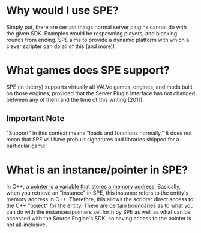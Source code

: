 # Why would I use SPE? #

Simply put, there are certain things normal server plugins cannot do with the given SDK. Examples would be respawning players, and blocking rounds from ending. SPE aims to provide a dynamic platform with which a clever scripter can do all of this (and more)!

# What games does SPE support? #

SPE (in theory) supports virtually all VALVe games, engines, and mods built on those engines, provided that the Server Plugin interface has not changed between any of them and the time of this writing (2011).

## Important Note ##
"Support" in this context means "loads and functions normally." It does not mean that SPE will have prebuilt signatures and libraries shipped for a particular game!

# What is an instance/pointer in SPE? #
In C++, a [pointer is a variable that stores a memory address](http://www.linuxconfig.org/c-understanding-pointers). Basically, when you retrieve an "instance" in SPE, this instance refers to the entity's memory address in C++. Therefore, this allows the scripter direct access to the C++ "object" for the entity. There are certain boundaries as to what you can do with the instances/pointers set forth by SPE as well as what can be accessed with the Source Engine's SDK, so having access to the pointer is not all-inclusive.